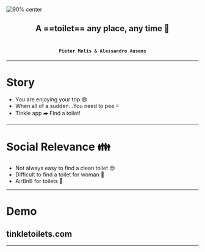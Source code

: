 <!-- $theme: gaia -->

<!-- *template: gaia -->

![90% center](https://tinkletoilets.com/img/logo-text.png)

## <center>A ==toilet== any place, any time :toilet: 
# 
#### <center>``` Pieter Melis & Alessandro Ausems ```
---
<!-- *template: invert -->

#
# Story

- You are enjoying your trip :smile: 
- When all of a sudden...You need to pee :sweat_drops:
- Tinkle app :arrow_right: Find a toilet!

---
#
# Social Relevance :family:

- Not always easy to find a clean toilet :unamused:
- Difficult to find a toilet for woman :woman:
- AirBnB for toilets :toilet:

--- 
<!-- *template: gaia -->
# Demo



 ## tinkletoilets.com
 
---


